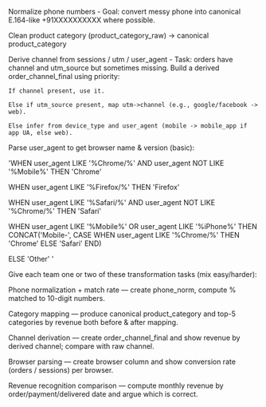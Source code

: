 
Normalize phone numbers - Goal: convert messy phone into canonical E.164-like +91XXXXXXXXXX where possible.

Clean product category (product_category_raw) -> canonical product_category

Derive channel from sessions / utm / user_agent - Task: orders have channel and utm_source but sometimes missing. Build a derived order_channel_final using priority:

    If channel present, use it.

    Else if utm_source present, map utm->channel (e.g., google/facebook -> web).

    Else infer from device_type and user_agent (mobile -> mobile_app if app UA, else web).

Parse user_agent to get browser name & version (basic):

  'WHEN user_agent LIKE '%Chrome/%' AND user_agent NOT LIKE '%Mobile%' THEN 'Chrome'
  
  WHEN user_agent LIKE '%Firefox/%' THEN 'Firefox'
  
  WHEN user_agent LIKE '%Safari/%' AND user_agent NOT LIKE '%Chrome/%' THEN 'Safari'
  
  WHEN user_agent LIKE '%Mobile%' OR user_agent LIKE '%iPhone%' THEN CONCAT('Mobile-', CASE WHEN user_agent LIKE '%Chrome/%' THEN 'Chrome' ELSE 'Safari' END)
  
  ELSE 'Other' '

Give each team one or two of these transformation tasks (mix easy/harder):

Phone normalization + match rate — create phone_norm, compute % matched to 10-digit numbers.

Category mapping — produce canonical product_category and top-5 categories by revenue both before & after mapping.

Channel derivation — create order_channel_final and show revenue by derived channel; compare with raw channel.

Browser parsing — create browser column and show conversion rate (orders / sessions) per browser.

Revenue recognition comparison — compute monthly revenue by order/payment/delivered date and argue which is correct.
